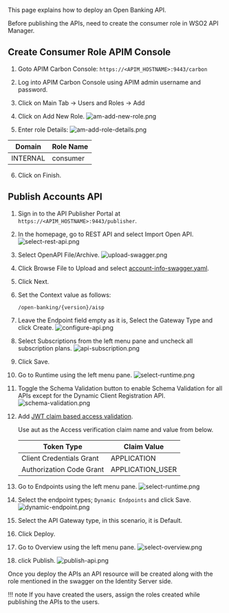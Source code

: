 This page explains how to deploy an Open Banking API.

Before publishing the APIs, need to create the consumer role in WSO2 API Manager. 

## Create Consumer Role APIM Console

1. Goto APIM Carbon Console:  `https://<APIM_HOSTNAME>:9443/carbon`

2. Log into APIM Carbon Console using APIM admin username and password.

3. Click on Main Tab → Users and Roles → Add

4. Click on Add New Role.
    ![am-add-new-role.png](../../assets/img/get-started/quick-start-guide/am-role-creation/am-add-new-role.png)

5. Enter role Details:
    ![am-add-role-details.png](../../assets/img/get-started/quick-start-guide/am-role-creation/am-add-role-details.png)

| Domain   | Role Name |
| -------- | --------- |
| INTERNAL | consumer  |


6. Click on Finish.

## Publish Accounts API

1. Sign in to the API Publisher Portal at `https://<APIM_HOSTNAME>:9443/publisher`. 

2. In the homepage, go to REST API and select Import Open API. 
    ![select-rest-api.png](../../assets/img/get-started/quick-start-guide/deploy-apis/select-rest-api.png)

3. Select OpenAPI File/Archive. 
    ![upload-swagger.png](../../assets/img/get-started/quick-start-guide/deploy-apis/upload-swagger.png)

4. Click Browse File to Upload and select [account-info-swagger.yaml](https://github.com/wso2/financial-services-accelerator/blob/4.0.0/financial-services-accelerator/accelerators/fs-apim/repository/resources/apis/Accounts/account-info-swagger.yaml).  

5. Click Next.

6. Set the Context value as follows:
    ```
    /open-banking/{version}/aisp
    ```

7. Leave the Endpoint field empty as it is, Select the Gateway Type and click Create.
    ![configure-api.png](../../assets/img/get-started/quick-start-guide/deploy-apis/configure-api.png)

8. Select Subscriptions from the left menu pane and uncheck all subscription plans.
    ![api-subscription.png](../../assets/img/get-started/quick-start-guide/deploy-apis/api-subscription.png)

9. Click Save.

10. Go to Runtime using the left menu pane.
    ![select-runtime.png](../../assets/img/get-started/quick-start-guide/deploy-apis/select-runtime.png)

11. Toggle the Schema Validation button to enable Schema Validation for all APIs except for the Dynamic Client Registration API.
    ![schema-validation.png](../../assets/img/get-started/quick-start-guide/deploy-apis/schema-validation.png)

12. Add [JWT claim based access validation](https://apim.docs.wso2.com/en/latest/design/api-policies/regular-gateway-policies/jwt-claim-based-access-validator/).

    Use aut as the Access verification claim name and value from below.

    | Token Type               | Claim Value      |
    | ------------------------ | ---------------  |
    | Client Credentials Grant | APPLICATION      |
    |Authorization Code Grant  | APPLICATION_USER |

13. Go to Endpoints using the left menu pane.
    ![select-runtime.png](../../assets/img/get-started/quick-start-guide/deploy-apis/select-runtime.png)

14. Select the endpoint types; `Dynamic Endpoints` and click Save.  
    ![dynamic-endpoint.png](../../assets/img/get-started/quick-start-guide/deploy-apis/dynamic-endpoint.png)

15. Select the API Gateway type, in this scenario, it is Default.

18. Click Deploy.

19. Go to Overview using the left menu pane.
    ![select-overview.png](../../assets/img/get-started/quick-start-guide/deploy-apis/select-overview.png)

20. click Publish. 
    ![publish-api.png](../../assets/img/get-started/quick-start-guide/deploy-apis/publish-api.png)

Once you deploy the APIs an API resource will be created along with the role mentioned in the swagger on the Identity Server side.

!!! note
    If you have created the users, assign the roles created while publishing the APIs to the users.
